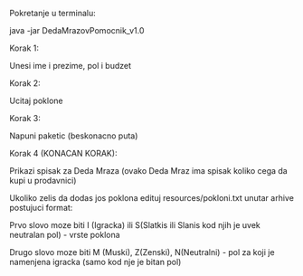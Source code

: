Pokretanje u terminalu:

java -jar DedaMrazovPomocnik_v1.0

Korak 1:

Unesi ime i prezime, pol i budzet

Korak 2:

Ucitaj poklone

Korak 3:

Napuni paketic (beskonacno puta)

Korak 4 (KONACAN KORAK):

Prikazi spisak za Deda Mraza (ovako Deda Mraz ima spisak koliko cega da kupi u prodavnici)

Ukoliko zelis da dodas jos poklona edituj resources/pokloni.txt unutar arhive postujuci format:

Prvo slovo moze biti I (Igracka) ili S(Slatkis ili Slanis kod njih je uvek neutralan pol) - vrste poklona

Drugo slovo moze biti M (Muski), Z(Zenski), N(Neutralni) - pol za koji je namenjena igracka (samo kod nje je bitan pol)
